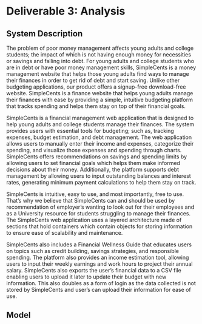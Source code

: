 # Deliverable 3: Analysis

## System Description

The problem of poor money management affects young adults and college students; the impact of which is not having enough money for necessities or savings and falling into debt. For young adults and college students who are in debt or have poor money management skills, SimpleCents is a money management website that helps those young adults find ways to manage their finances in order to get rid of debt and start saving. Unlike other budgeting applications, our product offers a signup-free download-free website. SimpleCents is a finance website that helps young adults manage their finances with ease by providing a simple, intuitive budgeting platform that tracks spending and helps them stay on top of their financial goals.

SimpleCents is a financial management web application that is designed to help young adults and college students manage their finances. The system provides users with essential tools for budgeting; such as, tracking expenses, budget estimation, and debt management. The web application allows users to manually enter their income and expenses, categorize their spending, and visualize those expenses and spending through charts. SimpleCents offers recommendations on savings and spending limits by allowing users to set financial goals which helps them make informed decisions about their money. Additionally, the platform supports debt management by allowing users to input outstanding balances and interest rates, generating minimum payment calculations to help them stay on track.

SimpleCents is intuitive, easy to use, and most importantly, free to use. That’s why we believe that SimpleCents can and should be used by recommendation of employer’s wanting to look out for their employees and as a University resource for students struggling to manage their finances. The SimpleCents web application uses a layered architecture made of sections that hold containers which contain objects for storing information to ensure ease of scalability and maintenance.

SimpleCents also includes a Financial Wellness Guide that educates users on topics such as credit building, savings strategies, and responsible spending. The platform also provides an income estimation tool, allowing users to input their weekly earnings and work hours to project their annual salary. SimpleCents also exports the user’s financial data to a CSV file enabling users to upload it later to update their budget with new information. This also doubles as a form of login as the data collected is not stored by SimpleCents and user’s can upload their information for ease of use.

## Model